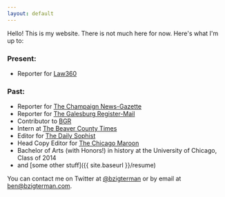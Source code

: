 ```yaml
---
layout: default
---
```


Hello! This is my website. There is not much here for now. Here's what I'm up to:

### Present:

- Reporter for [Law360](https://www.law360.com/search/articles?q=reporter:%22Ben+Zigterman%22)

### Past:

- Reporter for [The Champaign News-Gazette](https://www.news-gazette.com/users/profile/ben%20zigterman/)
- Reporter for [The Galesburg Register-Mail](https://www.galesburg.com/)
- Contributor to [BGR](https://bgr.com/author/ben-zigterman/)
- Intern at [The Beaver County Times](https://www.timesonline.com/)
- Editor for [The Daily Sophist](http://web.archive.org/web/20140112024227/http://dailysophist.com/)
- Head Copy Editor for [The Chicago Maroon](https://www.chicagomaroon.com/)
- Bachelor of Arts (with Honors!) in history at the University of Chicago, Class of 2014
- and [some other stuff]({{ site.baseurl }}/resume)

You can contact me on Twitter at [@bzigterman](http://twitter.com/bzigterman) or by email at <ben@bzigterman.com>.
